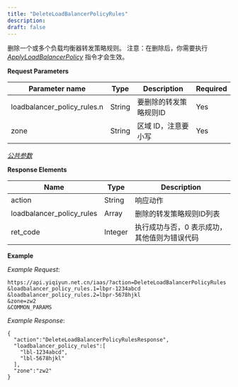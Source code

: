 ```yaml
---
title: "DeleteLoadBalancerPolicyRules"
description: 
draft: false
---
```




删除一个或多个负载均衡器转发策略规则。 注意：在删除后，你需要执行 [_ApplyLoadBalancerPolicy_](../apply_loadbalancer_policy/) 指令才会生效。

**Request Parameters**

| Parameter name | Type | Description | Required |
| --- | --- | --- | --- |
| loadbalancer_policy_rules.n | String | 要删除的转发策略规则ID | Yes |
| zone | String | 区域 ID，注意要小写 | Yes |

[_公共参数_](../../../parameters/)

**Response Elements**

| Name | Type | Description |
| --- | --- | --- |
| action | String | 响应动作 |
| loadbalancer_policy_rules | Array | 删除的转发策略规则ID列表 |
| ret_code | Integer | 执行成功与否，0 表示成功，其他值则为错误代码 |

**Example**

_Example Request_:

```
https://api.yiqiyun.net.cn/iaas/?action=DeleteLoadBalancerPolicyRules
&loadbalancer_policy_rules.1=lbpr-1234abcd
&loadbalancer_policy_rules.2=lbpr-5678hjkl
&zone=zw2
&COMMON_PARAMS
```

_Example Response_:

```
{
  "action":"DeleteLoadBalancerPolicyRulesResponse",
  "loadbalancer_policy_rules":[
    "lbl-1234abcd",
    "lbl-5678hjkl"
  ],
  "zone":"zw2"
}
```
